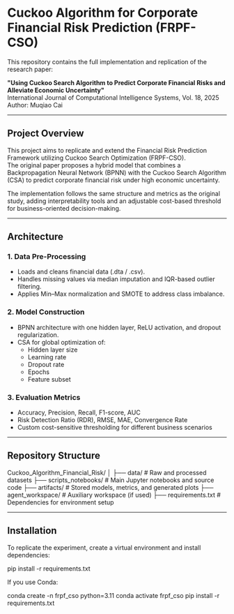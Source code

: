 # Cuckoo Algorithm for Corporate Financial Risk Prediction (FRPF-CSO)

This repository contains the full implementation and replication of the research paper:

**"Using Cuckoo Search Algorithm to Predict Corporate Financial Risks and Alleviate Economic Uncertainty"**  
International Journal of Computational Intelligence Systems, Vol. 18, 2025  
Author: Muqiao Cai  

---

## Project Overview

This project aims to replicate and extend the Financial Risk Prediction Framework utilizing Cuckoo Search Optimization (FRPF-CSO).  
The original paper proposes a hybrid model that combines a Backpropagation Neural Network (BPNN) with the Cuckoo Search Algorithm (CSA) to predict corporate financial risk under high economic uncertainty.

The implementation follows the same structure and metrics as the original study, adding interpretability tools and an adjustable cost-based threshold for business-oriented decision-making.

---

## Architecture

### 1. Data Pre-Processing
- Loads and cleans financial data (.dta / .csv).  
- Handles missing values via median imputation and IQR-based outlier filtering.  
- Applies Min–Max normalization and SMOTE to address class imbalance.

### 2. Model Construction
- BPNN architecture with one hidden layer, ReLU activation, and dropout regularization.  
- CSA for global optimization of:
  - Hidden layer size  
  - Learning rate  
  - Dropout rate  
  - Epochs  
  - Feature subset  

### 3. Evaluation Metrics
- Accuracy, Precision, Recall, F1-score, AUC  
- Risk Detection Ratio (RDR), RMSE, MAE, Convergence Rate  
- Custom cost-sensitive thresholding for different business scenarios

---

## Repository Structure

Cuckoo_Algorithm_Financial_Risk/
│
├── data/                    # Raw and processed datasets
├── scripts_notebooks/       # Main Jupyter notebooks and source code
├── artifacts/               # Stored models, metrics, and generated plots
├── agent_workspace/         # Auxiliary workspace (if used)
├── requirements.txt         # Dependencies for environment setup

---

## Installation

To replicate the experiment, create a virtual environment and install dependencies:

pip install -r requirements.txt


If you use Conda:

conda create -n frpf_cso python=3.11
conda activate frpf_cso
pip install -r requirements.txt